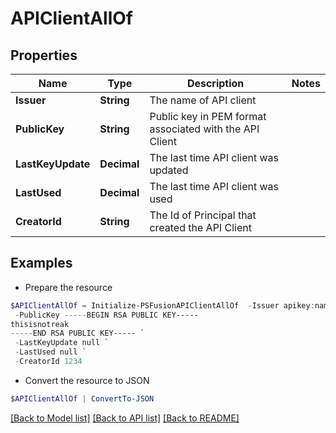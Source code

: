 # APIClientAllOf
## Properties

Name | Type | Description | Notes
------------ | ------------- | ------------- | -------------
**Issuer** | **String** | The name of API client | 
**PublicKey** | **String** | Public key in PEM format associated with the API Client | 
**LastKeyUpdate** | **Decimal** | The last time API client was updated | 
**LastUsed** | **Decimal** | The last time API client was used | 
**CreatorId** | **String** | The Id of Principal that created the API Client | 

## Examples

- Prepare the resource
```powershell
$APIClientAllOf = Initialize-PSFusionAPIClientAllOf  -Issuer apikey:name:thisisnotreal `
 -PublicKey -----BEGIN RSA PUBLIC KEY-----
thisisnotreak
-----END RSA PUBLIC KEY----- `
 -LastKeyUpdate null `
 -LastUsed null `
 -CreatorId 1234
```

- Convert the resource to JSON
```powershell
$APIClientAllOf | ConvertTo-JSON
```

[[Back to Model list]](../README.md#documentation-for-models) [[Back to API list]](../README.md#documentation-for-api-endpoints) [[Back to README]](../README.md)

